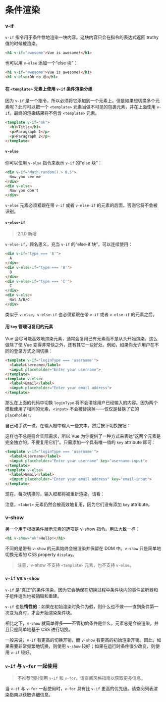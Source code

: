 # 条件渲染
### v-if

`v-if` 指令用于条件性地渲染一块内容。这块内容只会在指令的表达式返回 truthy 值的时候被渲染。
```html
<h1 v-if="awesome">Vue is awesome!</h1>
```
也可以用 `v-else` 添加一个“else 块”：
```html
<h1 v-if="awesome">Vue is awesome!</h1>
<h1 v-else>Oh no 😢</h1>
```
#### 在 `<template>` 元素上使用 `v-if` 条件渲染分组
因为 `v-if` 是一个指令，所以必须将它添加到一个元素上。但是如果想切换多个元素呢？此时可以把一个 `<template>` 元素当做不可见的包裹元素，并在上面使用 `v-if`。最终的渲染结果将不包含 `<template>` 元素。
```html
<template v-if="ok">
  <h1>Title</h1>
  <p>Paragraph 1</p>
  <p>Paragraph 2</p>
</template>
```
#### `v-else`
你可以使用 `v-else` 指令来表示 `v-if` 的“else 块”：
```html
<div v-if="Math.random() > 0.5">
  Now you see me
</div>
<div v-else>
  Now you don't
</div>
```
`v-else` 元素必须紧跟在带 `v-if` 或者 `v-else-if` 的元素的后面，否则它将不会被识别。

#### `v-else-if`
> 2.1.0 新增

`v-else-if`，顾名思义，充当 `v-if` 的“else-if 块”，可以连续使用：
```html
<div v-if="type === 'A'">
  A
</div>
<div v-else-if="type === 'B'">
  B
</div>
<div v-else-if="type === 'C'">
  C
</div>
<div v-else>
  Not A/B/C
</div>
```
类似于 `v-else`，`v-else-if` 也必须紧跟在带 `v-if` 或者 `v-else-if` 的元素之后。

#### 用 `key` 管理可复用的元素
Vue 会尽可能高效地渲染元素，通常会复用已有元素而不是从头开始渲染。这么做除了使 Vue 变得非常快之外，还有其它一些好处。例如，如果你允许用户在不同的登录方式之间切换：
```html
<template v-if="loginType === 'username'">
  <label>Username</label>
  <input placeholder="Enter your username">
</template>
<template v-else>
  <label>Email</label>
  <input placeholder="Enter your email address">
</template>
```
那么在上面的代码中切换 `loginType` 将不会清除用户已经输入的内容。因为两个模板使用了相同的元素，`<input>` 不会被替换掉——仅仅是替换了它的 `placeholder`。

自己动手试一试，在输入框中输入一些文本，然后按下切换按钮：

这样也不总是符合实际需求，所以 Vue 为你提供了一种方式来表达“这两个元素是完全独立的，不要复用它们”。只需添加一个具有唯一值的 `key` attribute 即可：
```html
<template v-if="loginType === 'username'">
  <label>Username</label>
  <input placeholder="Enter your username" key="username-input">
</template>
<template v-else>
  <label>Email</label>
  <input placeholder="Enter your email address" key="email-input">
</template>
```
现在，每次切换时，输入框都将被重新渲染。请看：

注意，`<label>` 元素仍然会被高效地复用，因为它们没有添加 `key` attribute。

### v-show
另一个用于根据条件展示元素的选项是 v-show 指令。用法大致一样：
```html
<h1 v-show="ok">Hello!</h1>
```
不同的是带有 `v-show` 的元素始终会被渲染并保留在 DOM 中。`v-show` 只是简单地切换元素的 CSS property `display`。

> 注意，v-show 不支持 `<template>` 元素，也不支持 `v-else`。

### `v-if` vs `v-show`
`v-if` 是“真正”的条件渲染，因为它会确保在切换过程中条件块内的事件监听器和子组件适当地被销毁和重建。

`v-if` 也是**惰性的**：如果在初始渲染时条件为假，则什么也不做——直到条件第一次变为真时，才会开始渲染条件块。

相比之下，`v-show` 就简单得多——不管初始条件是什么，元素总是会被渲染，并且只是简单地基于 CSS 进行切换。

一般来说，`v-if` 有更高的切换开销，而 `v-show` 有更高的初始渲染开销。因此，如果需要非常频繁地切换，则使用 `v-show` 较好；如果在运行时条件很少改变，则使用 `v-if` 较好。

### `v-if` 与 `v-for` 一起使用
> 不推荐同时使用 `v-if` 和 `v-for`。请查阅风格指南以获取更多信息。

当 `v-if` 与 `v-for` 一起使用时，`v-for` 具有比 `v-if` 更高的优先级。请查阅列表渲染指南以获取详细信息。
